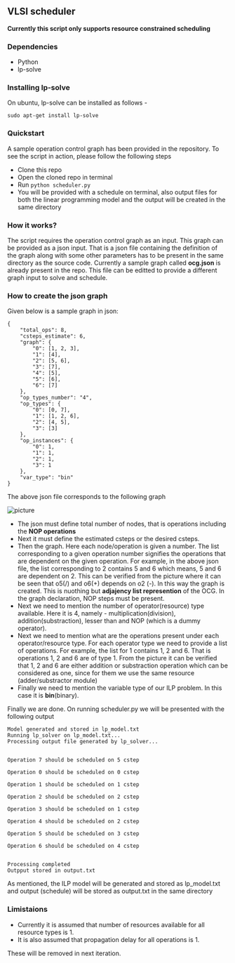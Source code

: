 ## VLSI scheduler

**Currently this script only supports resource constrained scheduling**

### Dependencies
- Python
- lp-solve

### Installing lp-solve
On ubuntu, lp-solve can be installed as follows - 

``` sudo apt-get install lp-solve ```

### Quickstart
A sample operation control graph has been provided in the repository.
To see the script in action, please follow the following steps
- Clone this repo
- Open the cloned repo in terminal
- Run ``` python scheduler.py ```
- You will be provided with a schedule on terminal, also output files for both the linear programming model
  and the output will be created in the same directory
  
### How it works?
The script requires the operation control graph as an input. This graph can be provided as a json input. That is
a json file containing the definition of the graph along with some other parameters has to be present in 
the same directory as the source code. Currently a sample graph called **ocg.json** is already present in the repo.
This file can be editted to provide a different graph input to solve and schedule.

### How to create the json graph
Given below is a sample graph in json:

```
{
	"total_ops": 8,
	"csteps_estimate": 6,
	"graph": {
		"0": [1, 2, 3],
		"1": [4],
		"2": [5, 6],
		"3": [7],
		"4": [5],
		"5": [6],
		"6": [7]
	},
	"op_types_number": "4",
	"op_types": {
		"0": [0, 7],
		"1": [1, 2, 6],
		"2": [4, 5],
		"3": [3]
	},
	"op_instances": {
		"0": 1,
		"1": 1,
		"2": 1,
		"3": 1
	},
	"var_type": "bin"
}

```

The above json file corresponds to the following graph

![picture](pictures/graph.png)

- The json must define total number of nodes, that is operations including the **NOP operations**
- Next it must define the estimated csteps or the desired csteps.
- Then the graph. Here each node/operation is given a number. The list corresponding to a given operation number signifies
  the operations that are dependent on the given operation. For example, in the above json file, the list corresponding 
  to 2 contains 5 and 6 which means, 5 and 6 are dependent on 2. This can be verified from the picture where it can be seen
  that o5(/) and o6(+) depends on o2 (-). In this way the graph is created. This is nuothing but **adjajency list
  represention** of the OCG. In the graph declaration, NOP steps must be present.
- Next we need to mention the number of operator(resource) type available. Here it is 4, namely - multiplication(division), 
  addition(substraction), lesser than and NOP (which is a dummy operator).
- Next we need to mention what are the operations present under each operator/resource type.
  For each operator type we need to provide a list of operations. For example, the list for 1 contains 1, 2 and 6. That is
  operations 1, 2 and 6 are of type 1. From the picture it can be verified that 1, 2 and 6 are either addition 
  or substraction operation which can be considered as one, since for them we use the same resource 
  (adder/substractor module)
- Finally we need to mention the variable type of our ILP problem. In this case it is **bin**(binary).

Finally we are done. On running scheduler.py we will be presented with the following output

```
Model generated and stored in lp_model.txt
Running lp_solver on lp_model.txt...
Processing output file generated by lp_solver...


Operation 7 should be scheduled on 5 cstep

Operation 0 should be scheduled on 0 cstep

Operation 1 should be scheduled on 1 cstep

Operation 2 should be scheduled on 2 cstep

Operation 3 should be scheduled on 1 cstep

Operation 4 should be scheduled on 2 cstep

Operation 5 should be scheduled on 3 cstep

Operation 6 should be scheduled on 4 cstep


Processing completed
Outpput stored in output.txt

```

As mentioned, the ILP model will be generated and stored as lp_model.txt and output (schedule) will be stored as output.txt
in the same directory

### Limistaions
- Currently it is assumed that number of resources available for all resource types is 1.
- It is also assumed that propagation delay for all operations is 1.

These will be removed in next iteration.
